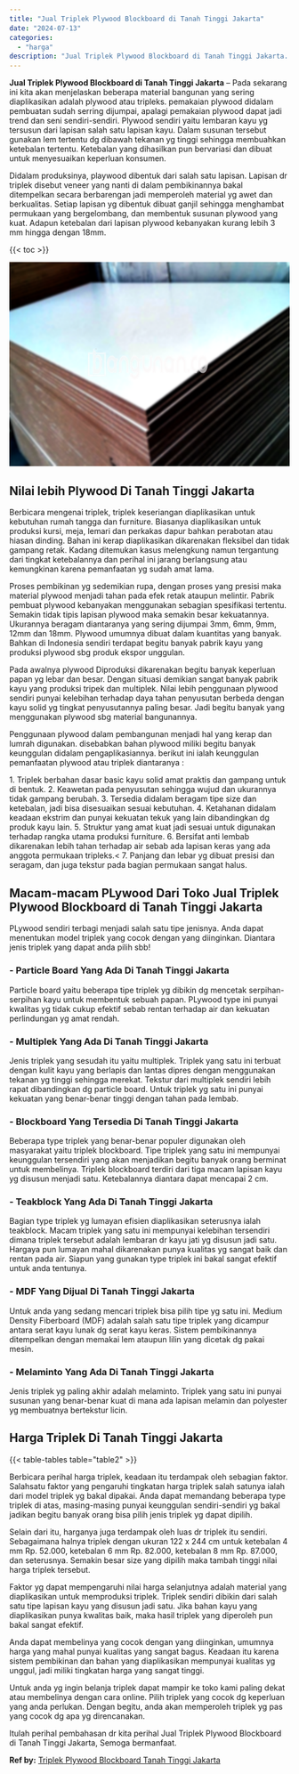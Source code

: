 ```yaml
---
title: "Jual Triplek Plywood Blockboard di Tanah Tinggi Jakarta"
date: "2024-07-13"
categories: 
  - "harga"
description: "Jual Triplek Plywood Blockboard di Tanah Tinggi Jakarta. Itulah perihal pembahasan dr kita perihal Jual Triplek Plywood Blockboard di Tanah Tinggi Jakarta, S..."
---
```


**Jual Triplek Plywood Blockboard di Tanah Tinggi Jakarta** – Pada sekarang ini kita akan menjelaskan beberapa material bangunan yang sering diaplikasikan adalah plywood atau tripleks. pemakaian plywood didalam pembuatan sudah serring dijumpai, apalagi pemakaian plywood dapat jadi trend dan seni sendiri-sendiri. Plywood sendiri yaitu lembaran kayu yg tersusun dari lapisan salah satu lapisan kayu. Dalam susunan tersebut gunakan lem tertentu dg dibawah tekanan yg tinggi sehingga membuahkan ketebalan tertentu. Ketebalan yang dihasilkan pun bervariasi dan dibuat untuk menyesuaikan keperluan konsumen.

Didalam produksinya, playwood dibentuk dari salah satu lapisan. Lapisan dr triplek disebut veneer yang nanti di dalam pembikinannya bakal ditempelkan secara berbarengan jadi memperoleh material yg awet dan berkualitas. Setiap lapisan yg dibentuk dibuat ganjil sehingga menghambat permukaan yang bergelombang, dan membentuk susunan plywood yang kuat. Adapun ketebalan dari lapisan plywood kebanyakan kurang lebih 3 mm hingga dengan 18mm.

{{< toc >}}

![Jual Triplek Plywood Blockboard di Tanah Tinggi Jakarta](/images/jual-triplek-murah-37.png)

## Nilai lebih Plywood Di Tanah Tinggi Jakarta

Berbicara mengenai triplek, triplek keseriangan diaplikasikan untuk kebutuhan rumah tangga dan furniture. Biasanya diaplikasikan untuk produksi kursi, meja, lemari dan perkakas dapur bahkan perabotan atau hiasan dinding. Bahan ini kerap diaplikasikan dikarenakan fleksibel dan tidak gampang retak. Kadang ditemukan kasus melengkung namun tergantung dari tingkat ketebalannya dan perihal ini jarang berlangsung atau kemungkinan karena pemanfaatan yg sudah amat lama.

Proses pembikinan yg sedemikian rupa, dengan proses yang presisi maka material plywood menjadi tahan pada efek retak ataupun melintir. Pabrik pembuat plywood kebanyakan menggunakan sebagian spesifikasi tertentu. Semakin tidak tipis lapisan plywood maka semakin besar kekuatannya. Ukurannya beragam diantaranya yang sering dijumpai 3mm, 6mm, 9mm, 12mm dan 18mm. Plywood umumnya dibuat dalam kuantitas yang banyak. Bahkan di Indonesia sendiri terdapat begitu banyak pabrik kayu yang produksi plywood sbg produk ekspor unggulan.

Pada awalnya plywood Diproduksi dikarenakan begitu banyak keperluan papan yg lebar dan besar. Dengan situasi demikian sangat banyak pabrik kayu yang produksi tripek dan multiplek. Nilai lebih penggunaan plywood sendiri punyai kelebihan terhadap daya tahan penyusutan berbeda dengan kayu solid yg tingkat penyusutannya paling besar. Jadi begitu banyak yang menggunakan plywood sbg material bangunannya.

Penggunaan plywood dalam pembangunan menjadi hal yang kerap dan lumrah digunakan. disebabkan bahan plywood miliki begitu banyak keunggulan didalam pengaplikasiannya. berikut ini ialah keunggulan pemanfaatan plywood atau triplek diantaranya :

1\. Triplek berbahan dasar basic kayu solid amat praktis dan gampang untuk di bentuk. 2. Keawetan pada penyusutan sehingga wujud dan ukurannya tidak gampang berubah. 3. Tersedia didalam beragam tipe size dan ketebalan, jadi bisa disesuaikan sesuai kebutuhan. 4. Ketahanan didalam keadaan ekstrim dan punyai kekuatan tekuk yang lain dibandingkan dg produk kayu lain. 5. Struktur yang amat kuat jadi sesuai untuk digunakan terhadap rangka utama produksi furniture. 6. Bersifat anti lembab dikarenakan lebih tahan terhadap air sebab ada lapisan keras yang ada anggota permukaan tripleks.< 7. Panjang dan lebar yg dibuat presisi dan seragam, dan juga tekstur pada bagian permukaan sangat halus.

## Macam-macam PLywood Dari Toko Jual Triplek Plywood Blockboard di Tanah Tinggi Jakarta

PLywood sendiri terbagi menjadi salah satu tipe jenisnya. Anda dapat menentukan model triplek yang cocok dengan yang diinginkan. Diantara jenis triplek yang dapat anda pilih sbb!

### \- Particle Board Yang Ada Di Tanah Tinggi Jakarta

Particle board yaitu beberapa tipe triplek yg dibikin dg mencetak serpihan-serpihan kayu untuk membentuk sebuah papan. PLywood type ini punyai kwalitas yg tidak cukup efektif sebab rentan terhadap air dan kekuatan perlindungan yg amat rendah.

### \- Multiplek Yang Ada Di Tanah Tinggi Jakarta

Jenis triplek yang sesudah itu yaitu multiplek. Triplek yang satu ini terbuat dengan kulit kayu yang berlapis dan lantas dipres dengan menggunakan tekanan yg tinggi sehingga merekat. Tekstur dari multiplek sendiri lebih rapat dibandingkan dg particle board. Untuk triplek yg satu ini punyai kekuatan yang benar-benar tinggi dengan tahan pada lembab.

### \- Blockboard Yang Tersedia Di Tanah Tinggi Jakarta

Beberapa type triplek yang benar-benar populer digunakan oleh masyarakat yaitu triplek blockboard. Tipe triplek yang satu ini mempunyai keunggulan tersendiri yang akan menjadikan begitu banyak orang berminat untuk membelinya. Triplek blockboard terdiri dari tiga macam lapisan kayu yg disusun menjadi satu. Ketebalannya diantara dapat mencapai 2 cm.

### \- Teakblock Yang Ada Di Tanah Tinggi Jakarta

Bagian type triplek yg lumayan efisien diaplikasikan seterusnya ialah teakblock. Macam triplek yang satu ini mempunyai kelebihan tersendiri dimana triplek tersebut adalah lembaran dr kayu jati yg disusun jadi satu. Hargaya pun lumayan mahal dikarenakan punya kualitas yg sangat baik dan rentan pada air. Siapun yang gunakan type triplek ini bakal sangat efektif untuk anda tentunya.

### \- MDF Yang Dijual Di Tanah Tinggi Jakarta

Untuk anda yang sedang mencari triplek bisa pilih tipe yg satu ini. Medium Density Fiberboard (MDF) adalah salah satu tipe triplek yang dicampur antara serat kayu lunak dg serat kayu keras. Sistem pembikinannya ditempelkan dengan memakai lem ataupun lilin yang dicetak dg pakai mesin.

### \- Melaminto Yang Ada Di Tanah Tinggi Jakarta

Jenis triplek yg paling akhir adalah melaminto. Triplek yang satu ini punyai susunan yang benar-benar kuat di mana ada lapisan melamin dan polyester yg membuatnya bertekstur licin.

## Harga Triplek Di Tanah Tinggi Jakarta

{{< table-tables table="table2" >}}

Berbicara perihal harga triplek, keadaan itu terdampak oleh sebagian faktor. Salahsatu faktor yang pengaruhi tingkatan harga triplek salah satunya ialah dari model triplek yg bakal dipakai. Anda dapat memandang beberapa type triplek di atas, masing-masing punyai keunggulan sendiri-sendiri yg bakal jadikan begitu banyak orang bisa pilih jenis triplek yg dapat dipilih.

Selain dari itu, harganya juga terdampak oleh luas dr triplek itu sendiri. Sebagaimana halnya triplek dengan ukuran 122 x 244 cm untuk ketebalan 4 mm Rp. 52.000, ketebalan 6 mm Rp. 82.000, ketebalan 8 mm Rp. 87.000, dan seterusnya. Semakin besar size yang dipilih maka tambah tinggi nilai harga triplek tersebut.

Faktor yg dapat mempengaruhi nilai harga selanjutnya adalah material yang diaplikasikan untuk memproduksi triplek. Triplek sendiri dibikin dari salah satu tipe lapisan kayu yang disusun jadi satu. Jika bahan kayu yang diaplikasikan punya kwalitas baik, maka hasil triplek yang diperoleh pun bakal sangat efektif.

Anda dapat membelinya yang cocok dengan yang diinginkan, umumnya harga yang mahal punyai kualitas yang sangat bagus. Keadaan itu karena sistem pembikinan dan bahan yang diaplikasikan mempunyai kualitas yg unggul, jadi miliki tingkatan harga yang sangat tinggi.

Untuk anda yg ingin belanja triplek dapat mampir ke toko kami paling dekat atau membelinya dengan cara online. Pilih triplek yang cocok dg keperluan yang anda perlukan. Dengan begitu, anda akan memperoleh triplek yg pas yang cocok dg apa yg direncanakan.

Itulah perihal pembahasan dr kita perihal Jual Triplek Plywood Blockboard di Tanah Tinggi Jakarta, Semoga bermanfaat.

**Ref by:** [Triplek Plywood Blockboard Tanah Tinggi Jakarta](https://id.wikipedia.org/wiki/Triplek)
